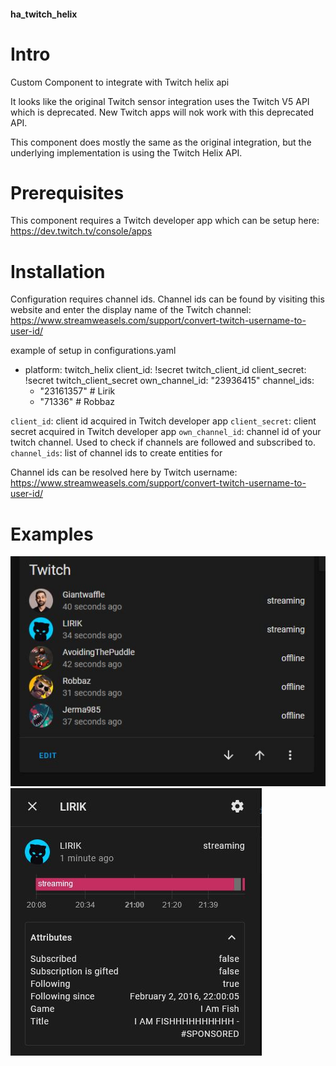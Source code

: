#### ha_twitch_helix

# Intro
Custom Component to integrate with Twitch helix api

It looks like the original Twitch sensor integration uses the Twitch V5 API which is deprecated.
New Twitch apps will nok work with this deprecated API.

This component does mostly the same as the original integration, but the underlying implementation is using the Twitch Helix API.


# Prerequisites
This component requires a Twitch developer app which can be setup here: https://dev.twitch.tv/console/apps 


# Installation
Configuration requires channel ids.
Channel ids can be found by visiting this website and enter the display name of the Twitch channel: https://www.streamweasels.com/support/convert-twitch-username-to-user-id/

example of setup in configurations.yaml

- platform: twitch_helix
  client_id: !secret twitch_client_id
  client_secret: !secret twitch_client_secret
  own_channel_id: "23936415"
  channel_ids:
    - "23161357" # Lirik
    - "71336" # Robbaz

`client_id`: client id acquired in Twitch developer app
`client_secret`: client secret acquired in Twitch developer app
`own_channel_id`: channel id of your twitch channel. Used to check if channels are followed and subscribed to. 
`channel_ids`: list of channel ids to create entities for

Channel ids can be resolved here by Twitch username: https://www.streamweasels.com/support/convert-twitch-username-to-user-id/

# Examples
![](example1.JPG)
![](example2.JPG)